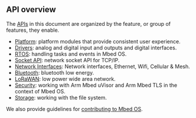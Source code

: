 ## API overview

The [APIs](/docs/v5.9/introduction/glossary.html) in this document are organized by the feature, or group of features, they enable.

- [Platform](/docs/v5.9/reference/platform.html): platform modules that provide consistent user experience.
- [Drivers](/docs/v5.9/reference/drivers.html): analog and digital input and outputs and digital interfaces.
- [RTOS](/docs/v5.9/reference/rtos.html): handling tasks and events in Mbed OS.
- [Socket API](network-socket.html): network socket API for TCP/IP.
- [Network Interfaces](network-interfaces.html): Network interfaces, Ethernet, Wifi, Cellular & Mesh.
- [Bluetooth](/docs/v5.9/reference/bluetooth.html): bluetooth low energy.
- [LoRaWAN](/docs/v5.9/reference/lorawan.html): low power wide area network.
- [Security](/docs/v5.9/reference/security.html): working with Arm Mbed uVisor and Arm Mbed TLS in the context of Mbed OS.
- [Storage](/docs/v5.9/reference/storage.html): working with the file system.

We also provide guidelines for [contributing to Mbed OS](/docs/v5.9/reference/contributing.html).
